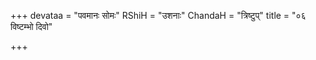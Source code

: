 +++
devataa = "पवमानः सोमः"
RShiH = "उशनाः"
ChandaH = "त्रिष्टुप्"
title = "०६ विष्टम्भो दिवो"

+++
